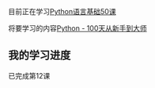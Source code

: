 目前正在学习[Python语言基础50课](https://github.com/jackfrued/Python-Core-50-Courses)

将要学习的内容[Python - 100天从新手到大师](https://github.com/jackfrued/Python-100-Days)  

## 我的学习进度  
已完成第12课
